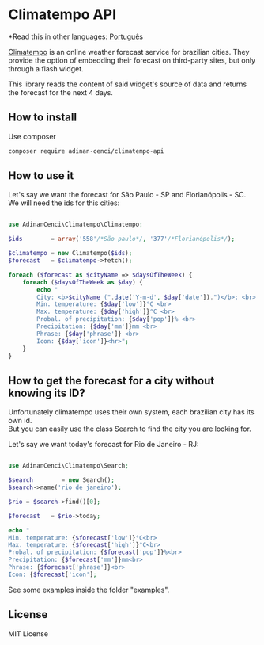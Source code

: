 
# Climatempo API

*Read this in other languages: [Português](README.md)

[Climatempo](http://www.climatempo.com.br) is an online weather forecast service for brazilian cities.
They provide the option of embedding their forecast on third-party sites, but only through a flash widget.

This library reads the content of said widget's source of data and returns the forecast for the next 4 days.

## How to install

Use composer

```bash
composer require adinan-cenci/climatempo-api
```

## How to use it

Let's say we want the forecast for São Paulo - SP and Florianópolis - SC.  
We will need the ids for this cities:

```php

use AdinanCenci\Climatempo\Climatempo;

$ids        = array('558'/*São paulo*/, '377'/*Florianópolis*/);

$climatempo = new Climatempo($ids);
$forecast   = $climatempo->fetch();

foreach ($forecast as $cityName => $daysOfTheWeek) {
    foreach ($daysOfTheWeek as $day) {
        echo "
        City: <b>$cityName (".date('Y-m-d', $day['date']).")</b>: <br>
        Min. temperature: {$day['low']}°C <br>
        Max. temperature: {$day['high']}°C <br>
        Probal. of precipitation: {$day['pop']}% <br>
        Precipitation: {$day['mm']}mm <br>
        Phrase: {$day['phrase']} <br>
        Icon: {$day['icon']}<hr>";
    }
}

```

## How to get the forecast for a city without knowing its ID?

Unfortunately climatempo uses their own system, each brazilian city has its own id.  
But you can easily use the class Search to find the city you are looking for.

Let's say we want today's forecast for Rio de Janeiro - RJ:

```php

use AdinanCenci\Climatempo\Search;

$search        = new Search();
$search->name('rio de janeiro');

$rio = $search->find()[0];

$forecast   = $rio->today;

echo "
Min. temperature: {$forecast['low']}°C<br>
Max. temperature: {$forecast['high']}°C<br>
Probal. of precipitation: {$forecast['pop']}%<br>
Precipitation: {$forecast['mm']}mm<br>
Phrase: {$forecast['phrase']}<br>
Icon: {$forecast['icon'];

```

See some examples inside the folder "examples".

## License

MIT License